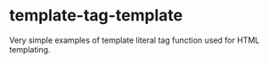 # template-tag-template
Very simple examples of template literal tag function used for HTML templating.
